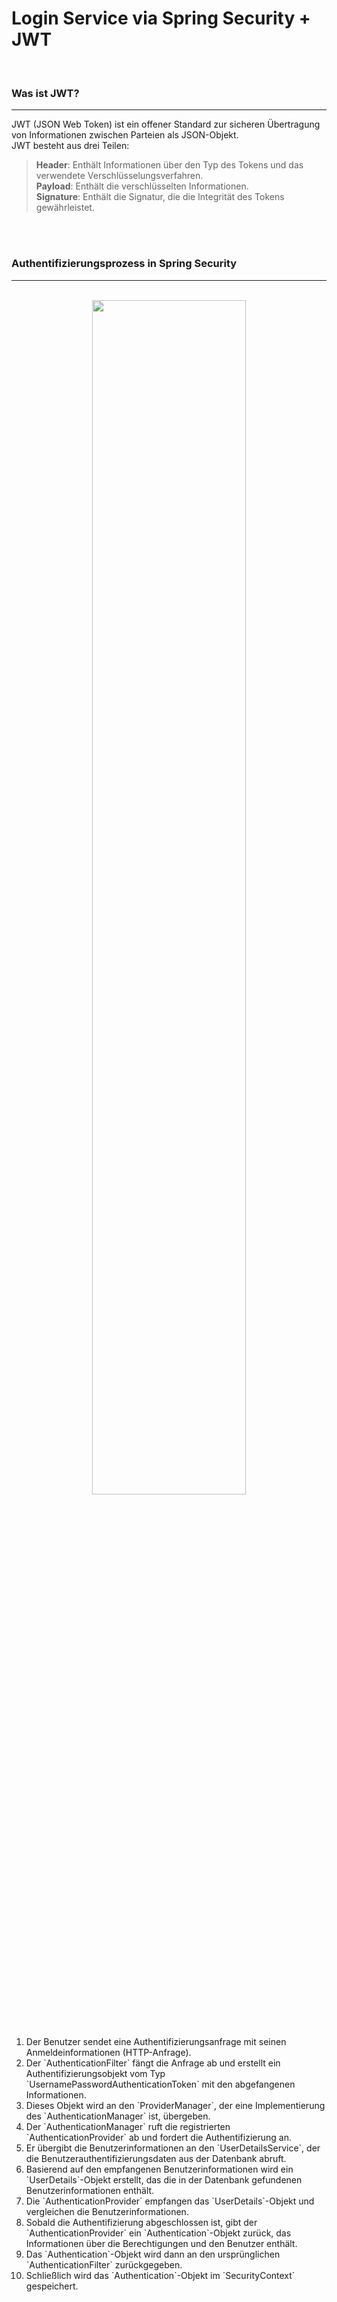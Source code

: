 # Login Service via Spring Security + JWT
</br>

### Was ist JWT?
---
JWT (JSON Web Token) ist ein offener Standard zur sicheren Übertragung von Informationen zwischen Parteien als JSON-Objekt.</br>
JWT besteht aus drei Teilen:

>**Header**: Enthält Informationen über den Typ des Tokens und das verwendete Verschlüsselungsverfahren.<br/>
>**Payload**: Enthält die verschlüsselten Informationen.<br/>
>**Signature**: Enthält die Signatur, die die Integrität des Tokens gewährleistet.
</br>
</br>

### Authentifizierungsprozess in Spring Security
---

</br>

<center>
  <img src="https://github.com/user-attachments/assets/59ada5b2-5a0c-4e9e-a971-b7735b00fe13" width="70%" height="70%">
</center>
<br/>
<br/>
<ol>
  <li>Der Benutzer sendet eine Authentifizierungsanfrage mit seinen Anmeldeinformationen (HTTP-Anfrage).</li>
  <li>Der `AuthenticationFilter` fängt die Anfrage ab und erstellt ein Authentifizierungsobjekt vom Typ `UsernamePasswordAuthenticationToken` mit den abgefangenen Informationen.</li>
  <li>Dieses Objekt wird an den `ProviderManager`, der eine Implementierung des `AuthenticationManager` ist, übergeben.</li>
  <li>Der `AuthenticationManager` ruft die registrierten `AuthenticationProvider` ab und fordert die Authentifizierung an.</li>
  <li> Er übergibt die Benutzerinformationen an den `UserDetailsService`, der die Benutzerauthentifizierungsdaten aus der Datenbank abruft.</li>
  <li>Basierend auf den empfangenen Benutzerinformationen wird ein `UserDetails`-Objekt erstellt, das die in der Datenbank gefundenen Benutzerinformationen enthält.</li>
  <li> Die `AuthenticationProvider` empfangen das `UserDetails`-Objekt und vergleichen die Benutzerinformationen.</li>
  <li>Sobald die Authentifizierung abgeschlossen ist, gibt der `AuthenticationProvider` ein `Authentication`-Objekt zurück, das Informationen über die Berechtigungen und den Benutzer enthält.</li>
  <li>Das `Authentication`-Objekt wird dann an den ursprünglichen `AuthenticationFilter` zurückgegeben.</li>
  <li>Schließlich wird das `Authentication`-Objekt im `SecurityContext` gespeichert.</li>
    
</ol>






